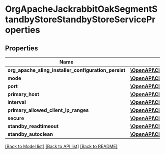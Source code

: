 # OrgApacheJackrabbitOakSegmentStandbyStoreStandbyStoreServiceProperties

## Properties
Name | Type | Description | Notes
------------ | ------------- | ------------- | -------------
**org_apache_sling_installer_configuration_persist** | [**\OpenAPI\Client\Model\ConfigNodePropertyBoolean**](ConfigNodePropertyBoolean.md) |  | [optional] 
**mode** | [**\OpenAPI\Client\Model\ConfigNodePropertyDropDown**](ConfigNodePropertyDropDown.md) |  | [optional] 
**port** | [**\OpenAPI\Client\Model\ConfigNodePropertyInteger**](ConfigNodePropertyInteger.md) |  | [optional] 
**primary_host** | [**\OpenAPI\Client\Model\ConfigNodePropertyString**](ConfigNodePropertyString.md) |  | [optional] 
**interval** | [**\OpenAPI\Client\Model\ConfigNodePropertyInteger**](ConfigNodePropertyInteger.md) |  | [optional] 
**primary_allowed_client_ip_ranges** | [**\OpenAPI\Client\Model\ConfigNodePropertyArray**](ConfigNodePropertyArray.md) |  | [optional] 
**secure** | [**\OpenAPI\Client\Model\ConfigNodePropertyBoolean**](ConfigNodePropertyBoolean.md) |  | [optional] 
**standby_readtimeout** | [**\OpenAPI\Client\Model\ConfigNodePropertyInteger**](ConfigNodePropertyInteger.md) |  | [optional] 
**standby_autoclean** | [**\OpenAPI\Client\Model\ConfigNodePropertyBoolean**](ConfigNodePropertyBoolean.md) |  | [optional] 

[[Back to Model list]](../README.md#documentation-for-models) [[Back to API list]](../README.md#documentation-for-api-endpoints) [[Back to README]](../README.md)


